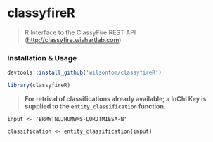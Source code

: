 # classyfireR

> R Interface to the ClassyFire REST API (http://classyfire.wishartlab.com)


### Installation & Usage

```R
devtools::install_github('wilsontom/classyfireR')

library(classyfireR)
```

> __For retrival of classifications already available; a InChI Key is supplied to the  `entity_classification` function.__

```
input <- 'BRMWTNUJHUMWMS-LURJTMIESA-N'

classification <- entity_classification(input)



```
